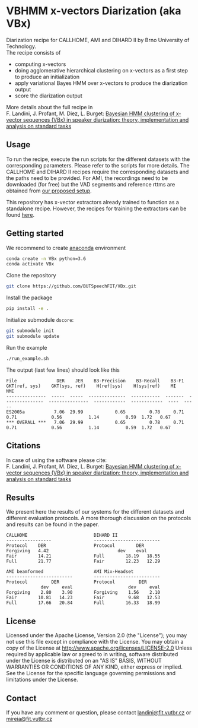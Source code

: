 
# VBHMM x-vectors Diarization (aka VBx)

Diarization recipe for CALLHOME, AMI and DIHARD II by Brno University of Technology. \
The recipe consists of 
- computing x-vectors
- doing agglomerative hierarchical clustering on x-vectors as a first step to produce an initialization
- apply variational Bayes HMM over x-vectors to produce the diarization output
- score the diarization output

More details about the full recipe in\
F. Landini, J. Profant, M. Diez, L. Burget: [Bayesian HMM clustering of x-vector sequences (VBx) in speaker diarization: theory, implementation and analysis on standard tasks](https://arxiv.org/abs/2012.14952)



## Usage
To run the recipe, execute the run scripts for the different datasets with the corresponding parameters. Please refer to the scripts for more details. The CALLHOME and DIHARD II recipes require the corresponding datasets and the paths need to be provided. For AMI, the recordings need to be downloaded (for free) but the VAD segments and reference rttms are obtained from [our proposed setup](https://github.com/BUTSpeechFIT/AMI-diarization-setup).

This repository has x-vector extractors already trained to function as a standalone recipe. However, the recipes for training the extractors can be found [here](https://github.com/phonexiaresearch/VBx-training-recipe).



## Getting started
We recommend to create [anaconda](https://www.anaconda.com/) environment
```bash
conda create -n VBx python=3.6
conda activate VBx
```
Clone the repository
```bash
git clone https://github.com/BUTSpeechFIT/VBx.git
```
Install the package
```bash
pip install -e .
```
Initialize submodule `dscore`:
```bash
git submodule init
git submodule update
```
Run the example
```bash
./run_example.sh
```
The output (last few lines) should look like this
```
File               DER    JER    B3-Precision    B3-Recall    B3-F1    GKT(ref, sys)    GKT(sys, ref)    H(ref|sys)    H(sys|ref)    MI    NMI
---------------  -----  -----  --------------  -----------  -------  ---------------  ---------------  ------------  ------------  ----  -----
ES2005a           7.06  29.99            0.65         0.78     0.71             0.71             0.56          1.14          0.59  1.72   0.67
*** OVERALL ***   7.06  29.99            0.65         0.78     0.71             0.71             0.56          1.14          0.59  1.72   0.67
```


## Citations
In case of using the software please cite:\
F. Landini, J. Profant, M. Diez, L. Burget: [Bayesian HMM clustering of x-vector sequences (VBx) in speaker diarization: theory, implementation and analysis on standard tasks](https://arxiv.org/abs/2012.14952)



## Results
We present here the results of our systems for the different datasets and different evaluation protocols. A more thorough discussion on the protocols and results can be found in the paper.

```
CALLHOME                         DIHARD II
-----------------                -------------------------
Protocol    DER                  Protocol        DER
Forgiving   4.42	                      dev    eval
Fair        14.21                Full        18.19   18.55
Full        21.77                Fair        12.23   12.29

AMI beamformed                   AMI Mix-Headset
-------------------------        -------------------------
Protocol         DER             Protocol         DER 
             dev     eval                     dev     eval
Forgiving    2.80    3.90        Forgiving    1.56    2.10
Fair        10.81   14.23        Fair         9.68   12.53
Full        17.66   20.84        Full        16.33   18.99
```


## License

Licensed under the Apache License, Version 2.0 (the "License"); you may not use this file except in compliance with the License. You may obtain a copy of the License at http://www.apache.org/licenses/LICENSE-2.0 Unless required by applicable law or agreed to in writing, software distributed under the License is distributed on an "AS IS" BASIS, WITHOUT WARRANTIES OR CONDITIONS OF ANY KIND, either express or implied. See the License for the specific language governing permissions and limitations under the License.



## Contact
If you have any comment or question, please contact landini@fit.vutbr.cz or mireia@fit.vutbr.cz
